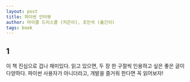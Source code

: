 ```yaml
---
layout: post
title: 파이썬 인터뷰
author: 마이클 드리스콜 (지은이), 조인석 (옮긴이)
tags: book
---
```


## 1

이 책 진심으로 겁나 재미있다. 읽고 있으면, 두 장 한 구절씩 인용하고 싶은 좋은 글이 다양하다. 파이썬 사용자가 아니더라고, 개발을 즐거워 한다면 꼭 읽어보자!
